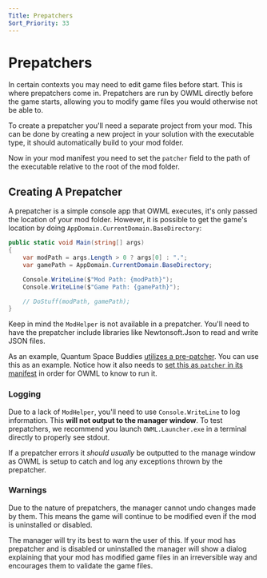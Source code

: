 ```yaml
---
Title: Prepatchers
Sort_Priority: 33
---
```


# Prepatchers

In certain contexts you may need to edit game files before start. This is where
prepatchers come in. Prepatchers are run by OWML directly before the game starts, allowing you to modify game files you would otherwise not be able to.

To create a prepatcher you'll need a separate project from your mod. This can be done by creating a new project in your solution with the executable type, it should automatically build to your mod folder.

Now in your mod manifest you need to set the `patcher` field to the path of the executable relative to the root of the
mod folder.

## Creating A Prepatcher

A prepatcher is a simple console app that OWML executes, it's only passed the location of your mod folder.
However, it is possible to get the game's location by doing `AppDomain.CurrentDomain.BaseDirectory`:

```csharp
public static void Main(string[] args)
{
    var modPath = args.Length > 0 ? args[0] : ".";
    var gamePath = AppDomain.CurrentDomain.BaseDirectory;

    Console.WriteLine($"Mod Path: {modPath}");
    Console.WriteLine($"Game Path: {gamePath}");

    // DoStuff(modPath, gamePath);
}
```

Keep in mind the `ModHelper` is not available in a prepatcher.
You'll need to have the prepatcher include libraries like Newtonsoft.Json to read and write JSON files.

As an example, Quantum Space Buddies [utilizes a pre-patcher](https://github.com/qsb-dev/quantum-space-buddies/tree/master/QSBPatcher). You can use this as an example. Notice how it also needs to [set this as `patcher` in its manifest](https://github.com/qsb-dev/quantum-space-buddies/blob/b2e55d61e97b2e9c05b8b6e69cb349c57b59aa93/QSB/manifest.json#L18) in order for OWML to know to run it.

### Logging

Due to a lack of `ModHelper`, you'll need to use `Console.WriteLine` to log information.
This **will not output to the manager window**. To test prepatchers, we recommend you launch `OWML.Launcher.exe` in a
terminal directly to properly see stdout.

If a prepatcher errors it *should usually* be outputted to the manage window as OWML is setup to catch and
log any exceptions thrown by the prepatcher.

### Warnings

Due to the nature of prepatchers, the manager cannot undo changes made by them. This means the game will continue to be modified even if the
mod is uninstalled or disabled.

The manager will try its best to warn the user of this. If your mod has prepatcher and
is disabled or uninstalled the manager will show a dialog explaining that
your mod has modified game files in an irreversible way and encourages them to validate the game files.
